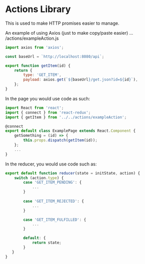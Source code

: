 # Actions Library
This is used to make HTTP promises easier to manage. 

An example of using Axios (just to make copy/paste easier) ...
/actions/exampleAction.js
```javascript
import axios from 'axios';

const baseUrl = `http://localhost:8080/api`;

export function getItem(id) {
    return {
        type: 'GET_ITEM',
        payload: axios.get(`${baseUrl}/get.json?id=${id}`),
    };
}
```

In the page you would use code as such:
```javascript
import React from 'react';
import { connect } from 'react-redux';
import { getItem } from '../../actions/exampleAction';

@connect
export default class ExamplePage extends React.Component {
    getSomething = (id) => {
        this.props.dispatch(getItem(id));
    };
    ...
}
```

In the reducer, you would use code such as:
```javascript
export default function reducer(state = initState, action) {
    switch (action.type) {
        case 'GET_ITEM_PENDING': {
            ...
        }
        
        case 'GET_ITEM_REJECTED': {
            ...
        }

        case 'GET_ITEM_FULFILLED': {
            ...
        }

        default: {
            return state;
        }
   }
}
```
